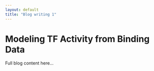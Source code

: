 ```yaml
---
layout: default
title: "Blog writing 1"
---
```


# Modeling TF Activity from Binding Data

Full blog content here...
